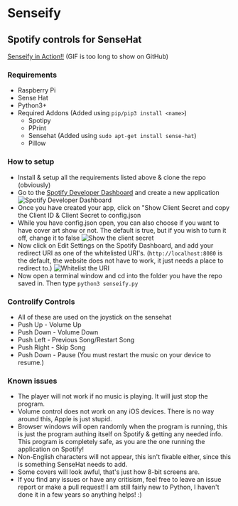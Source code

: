 # Senseify
## Spotify controls for SenseHat
[Senseify in Action!!](https://i.imgur.com/rqiUr2h.gif) (GIF is too long to show on GitHub)
### Requirements
* Raspberry Pi
* Sense Hat
* Python3+
* Required Addons (Added using `pip/pip3 install <name>`)
  * Spotipy
  * PPrint
  * Sensehat (Added using `sudo apt-get install sense-hat`)
  * Pillow
  
### How to setup
* Install & setup all the requirements listed above & clone the repo (obviously)
* Go to the [Spotify Developer Dashboard](https://developer.spotify.com/dashboard/) and create a new application
![Spotify Developer Dashboard](https://i.imgur.com/Km5P230.png)
* Once you have created your app, click on "Show Client Secret and copy the Client ID & Client Secret to config.json
* While you have config.json open, you can also choose if you want to have cover art show or not. The default is true, but if you wish to turn it off, change it to false
![Show the client secret](https://i.imgur.com/OEB4RYN.gif)
* Now click on Edit Settings on the Spotify Dashboard, and add your redirect URI as one of the whitelisted URI's. (`http://localhost:8080` is the default, the website does not have to work, it just needs a place to redirect to.)
![Whitelist the URI](https://i.imgur.com/x9Ykeyh.gif)
* Now open a terminal window and cd into the folder you have the repo saved in. Then type `python3 senseify.py`

### Controlify Controls
* All of these are used on the joystick on the sensehat
* Push Up - Volume Up
* Push Down - Volume Down
* Push Left - Previous Song/Restart Song
* Push Right - Skip Song
* Push Down - Pause (You must restart the music on your device to resume.)

### Known issues
* The player will not work if no music is playing. It will just stop the program.
* Volume control does not work on any iOS devices. There is no way around this, Apple is just stupid.
* Browser windows will open randomly when the program is running, this is just the program authing itself on Spotify & getting any needed info. This program is completely safe, as you are the one running the application on Spotify!
* Non-English characters will not appear, this isn't fixable either, since this is something SenseHat needs to add.
* Some covers will look awful, that's just how 8-bit screens are. 
* If you find any issues or have any critisism, feel free to leave an issue report or make a pull request! I am still fairly new to Python, I haven't done it in a few years so anything helps! :)
